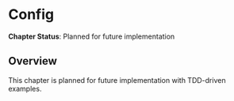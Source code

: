 # Config

**Chapter Status**: Planned for future implementation

## Overview

This chapter is planned for future implementation with TDD-driven examples.
